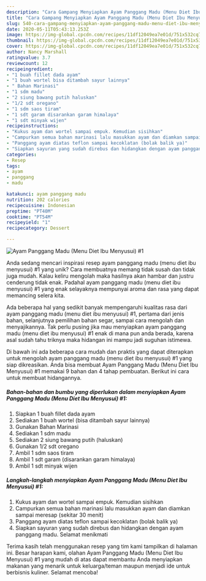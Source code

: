 ```yaml
---
description: "Cara Gampang Menyiapkan Ayam Panggang Madu (Menu Diet Ibu Menyusui) #1 yang Enak"
title: "Cara Gampang Menyiapkan Ayam Panggang Madu (Menu Diet Ibu Menyusui) #1 yang Enak"
slug: 540-cara-gampang-menyiapkan-ayam-panggang-madu-menu-diet-ibu-menyusui-1-yang-enak
date: 2020-05-11T05:43:13.253Z
image: https://img-global.cpcdn.com/recipes/11df12049ea7e01d/751x532cq70/ayam-panggang-madu-menu-diet-ibu-menyusui-1-foto-resep-utama.jpg
thumbnail: https://img-global.cpcdn.com/recipes/11df12049ea7e01d/751x532cq70/ayam-panggang-madu-menu-diet-ibu-menyusui-1-foto-resep-utama.jpg
cover: https://img-global.cpcdn.com/recipes/11df12049ea7e01d/751x532cq70/ayam-panggang-madu-menu-diet-ibu-menyusui-1-foto-resep-utama.jpg
author: Nancy Marshall
ratingvalue: 3.7
reviewcount: 12
recipeingredient:
- "1 buah fillet dada ayam"
- "1 buah wortel bisa ditambah sayur lainnya"
- " Bahan Marinasi"
- "1 sdm madu"
- "2 siung bawang putih haluskan"
- "1/2 sdt oregano"
- "1 sdm saos tiram"
- "1 sdt garam disarankan garam himalaya"
- "1 sdt minyak wijen"
recipeinstructions:
- "Kukus ayam dan wortel sampai empuk. Kemudian sisihkan"
- "Campurkan semua bahan marinasi lalu masukkan ayam dan diamkan sampai meresap (sekitar 30 menit)"
- "Panggang ayam diatas teflon sampai kecoklatan (bolak balik ya)"
- "Siapkan sayuran yang sudah direbus dan hidangkan dengan ayam panggang madu. Selamat menikmati"
categories:
- Resep
tags:
- ayam
- panggang
- madu

katakunci: ayam panggang madu 
nutrition: 202 calories
recipecuisine: Indonesian
preptime: "PT40M"
cooktime: "PT54M"
recipeyield: "1"
recipecategory: Dessert

---
```



![Ayam Panggang Madu (Menu Diet Ibu Menyusui) #1](https://img-global.cpcdn.com/recipes/11df12049ea7e01d/751x532cq70/ayam-panggang-madu-menu-diet-ibu-menyusui-1-foto-resep-utama.jpg)

Anda sedang mencari inspirasi resep ayam panggang madu (menu diet ibu menyusui) #1 yang unik? Cara membuatnya memang tidak susah dan tidak juga mudah. Kalau keliru mengolah maka hasilnya akan hambar dan justru cenderung tidak enak. Padahal ayam panggang madu (menu diet ibu menyusui) #1 yang enak selayaknya mempunyai aroma dan rasa yang dapat memancing selera kita.

Ada beberapa hal yang sedikit banyak mempengaruhi kualitas rasa dari ayam panggang madu (menu diet ibu menyusui) #1, pertama dari jenis bahan, selanjutnya pemilihan bahan segar, sampai cara mengolah dan menyajikannya. Tak perlu pusing jika mau menyiapkan ayam panggang madu (menu diet ibu menyusui) #1 enak di mana pun anda berada, karena asal sudah tahu triknya maka hidangan ini mampu jadi suguhan istimewa.




Di bawah ini ada beberapa cara mudah dan praktis yang dapat diterapkan untuk mengolah ayam panggang madu (menu diet ibu menyusui) #1 yang siap dikreasikan. Anda bisa membuat Ayam Panggang Madu (Menu Diet Ibu Menyusui) #1 memakai 9 bahan dan 4 tahap pembuatan. Berikut ini cara untuk membuat hidangannya.

<!--inarticleads1-->

##### Bahan-bahan dan bumbu yang diperlukan dalam menyiapkan Ayam Panggang Madu (Menu Diet Ibu Menyusui) #1:

1. Siapkan 1 buah fillet dada ayam
1. Sediakan 1 buah wortel (bisa ditambah sayur lainnya)
1. Gunakan  Bahan Marinasi
1. Sediakan 1 sdm madu
1. Sediakan 2 siung bawang putih (haluskan)
1. Gunakan 1/2 sdt oregano
1. Ambil 1 sdm saos tiram
1. Ambil 1 sdt garam (disarankan garam himalaya)
1. Ambil 1 sdt minyak wijen




<!--inarticleads2-->

##### Langkah-langkah menyiapkan Ayam Panggang Madu (Menu Diet Ibu Menyusui) #1:

1. Kukus ayam dan wortel sampai empuk. Kemudian sisihkan
1. Campurkan semua bahan marinasi lalu masukkan ayam dan diamkan sampai meresap (sekitar 30 menit)
1. Panggang ayam diatas teflon sampai kecoklatan (bolak balik ya)
1. Siapkan sayuran yang sudah direbus dan hidangkan dengan ayam panggang madu. Selamat menikmati




Terima kasih telah menggunakan resep yang tim kami tampilkan di halaman ini. Besar harapan kami, olahan Ayam Panggang Madu (Menu Diet Ibu Menyusui) #1 yang mudah di atas dapat membantu Anda menyiapkan makanan yang menarik untuk keluarga/teman maupun menjadi ide untuk berbisnis kuliner. Selamat mencoba!
